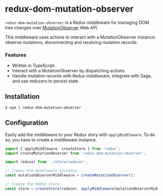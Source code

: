# redux-dom-mutation-observer

`redux-dom-mutation-observer` is a Redux middleware for managing DOM tree changes over [MutationObserver](https://developer.mozilla.org/en-US/docs/Web/API/MutationObserver) Web API.

This middleware uses actions to interact with a MutationObserver instance: observe mutations, disconnecting and receiving mutation records.

### Features

-   Written in TypeScript.
-   Interact with a MutationObserver by dispatching actions.
-   Handle mutation records with Redux middleware, integrate with Saga, and use reducers to persist state.

## Installation

```sh
$ npm i redux-dom-mutation-observer
```

## Configuration

Easily add the middleware to your Redux story with `applyMiddleware`. To do so, you have to create a middleware instance.

```js
import { applyMiddleware, createStore } from 'redux';
import createMutationObserver from 'redux-dom-mutation-observer';

import reducer from './store/reducer';

// Create the middleware instance.
const mutationObserverMiddleware = createMutationObserver();

// Create the Redux store.
const store = createStore(reducer, applyMiddleware(mutationObserverMiddleware));
```
